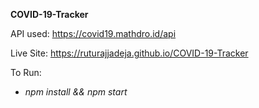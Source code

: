 **COVID-19-Tracker**

API used: https://covid19.mathdro.id/api

Live Site: https://ruturajjadeja.github.io/COVID-19-Tracker

To Run:

* *npm install && npm start* 
